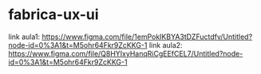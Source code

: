 # fabrica-ux-ui

link aula1: https://www.figma.com/file/1emPokIKBYA3tDZFuctdfv/Untitled?node-id=0%3A1&t=M5ohr64Fkr9ZcKKG-1
link aula2: https://www.figma.com/file/Q8HYIxyHanqRiCgEEfCEL7/Untitled?node-id=0%3A1&t=M5ohr64Fkr9ZcKKG-1
